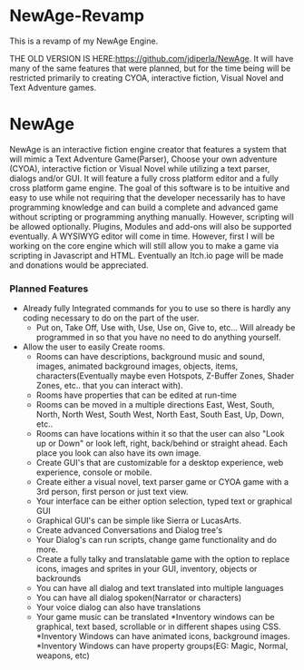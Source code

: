 # NewAge-Revamp
This is a revamp of my NewAge Engine.

THE OLD VERSION IS HERE:https://github.com/jdiperla/NewAge. It will have many of the same features that were planned, but for the time being will be restricted primarily to creating CYOA, interactive fiction, Visual Novel and Text Adventure games.


# NewAge
NewAge is an interactive fiction engine creator that features a system that will mimic a Text Adventure Game(Parser), Choose your own adventure (CYOA), interactive fiction or Visual Novel while utilizing a text parser, dialogs and/or GUI. It will feature a fully cross platform editor and a fully cross platform game engine. The goal of this software is to be intuitive and easy to use while not requiring that the developer necessarily has to have programming knowledge and can build a complete and advanced game without scripting or programming anything manually. However, scripting will be allowed optionally. Plugins, Modules and add-ons will also be supported eventually. A WYSIWYG editor will come in time. However, first I will be working on the core engine which will still allow you to make a game via scripting in Javascript and HTML. Eventually an Itch.io page will be made and donations would be appreciated.

   
### Planned Features
* Already fully Integrated commands for you to use so there is hardly any coding necessary to do on the part of the user.
   * Put on, Take Off, Use with, Use, Use on, Give to, etc... Will already be programmed in so that you have no need to do anything yourself.
* Allow the user to easily Create rooms.
   * Rooms can have descriptions, background music and sound, images, animated background images, objects, items, characters(Eventually maybe even Hotspots, Z-Buffer Zones, Shader Zones, etc.. that you can interact with). 
   * Rooms have properties that can be edited at run-time
   * Rooms can be moved in a multiple directions East, West, South, North, North West, South West, North East, South East, Up, Down, etc..
   * Rooms can have locations within it so that the user can also "Look up or Down" or look left, right, back/behind or straight ahead. Each place you look can also have its own image.
    * Create GUI's that are customizable for a desktop experience, web experience, console or mobile. 
    * Create either a visual novel, text parser game or CYOA game with a 3rd person, first person or just text view.
    * Your interface can be either option selection, typed text or graphical GUI
    * Graphical GUI's can be simple like Sierra or LucasArts.
    * Create advanced Conversations and Dialog tree's
    * Your Dialog's can run scripts, change game functionality and do more.
    * Create a fully talky and translatable game with the option to replace icons, images and sprites in your GUI, inventory, objects or backrounds
    * You can have all dialog and text translated into multiple languages
    * You can have all dialog spoken(Narrator or characters)
    * Your voice dialog can also have translations
    * Your game music can be translated
    *Inventory windows can be graphical, text based, scrollable or in different shapes using CSS.
    *Inventory Windows can have animated icons, background images.
    *Inventory Windows can have property groups(EG: Magic, Normal, weapons, etc)
